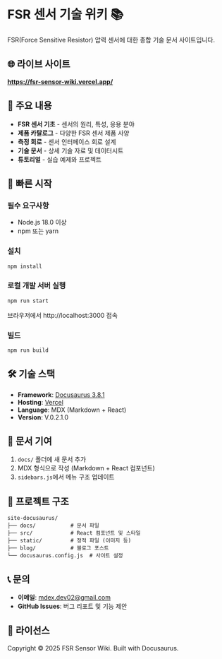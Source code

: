 # FSR 센서 기술 위키 📚

FSR(Force Sensitive Resistor) 압력 센서에 대한 종합 기술 문서 사이트입니다.

## 🌐 라이브 사이트
**https://fsr-sensor-wiki.vercel.app/**

## 📖 주요 내용

- **FSR 센서 기초** - 센서의 원리, 특성, 응용 분야
- **제품 카탈로그** - 다양한 FSR 센서 제품 사양
- **측정 회로** - 센서 인터페이스 회로 설계
- **기술 문서** - 상세 기술 자료 및 데이터시트
- **튜토리얼** - 실습 예제와 프로젝트

## 🚀 빠른 시작

### 필수 요구사항
- Node.js 18.0 이상
- npm 또는 yarn

### 설치
```bash
npm install
```

### 로컬 개발 서버 실행
```bash
npm run start
```

브라우저에서 http://localhost:3000 접속

### 빌드
```bash
npm run build
```

## 🛠 기술 스택

- **Framework**: [Docusaurus 3.8.1](https://docusaurus.io/)
- **Hosting**: [Vercel](https://vercel.com/)
- **Language**: MDX (Markdown + React)
- **Version**: V.0.2.1.0

## 📝 문서 기여

1. `docs/` 폴더에 새 문서 추가
2. MDX 형식으로 작성 (Markdown + React 컴포넌트)
3. `sidebars.js`에서 메뉴 구조 업데이트

## 📂 프로젝트 구조

```
site-docusaurus/
├── docs/           # 문서 파일
├── src/            # React 컴포넌트 및 스타일
├── static/         # 정적 파일 (이미지 등)
├── blog/           # 블로그 포스트
└── docusaurus.config.js  # 사이트 설정
```

## 📞 문의

- **이메일**: mdex.dev02@gmail.com
- **GitHub Issues**: 버그 리포트 및 기능 제안

## 📄 라이선스

Copyright © 2025 FSR Sensor Wiki. Built with Docusaurus.